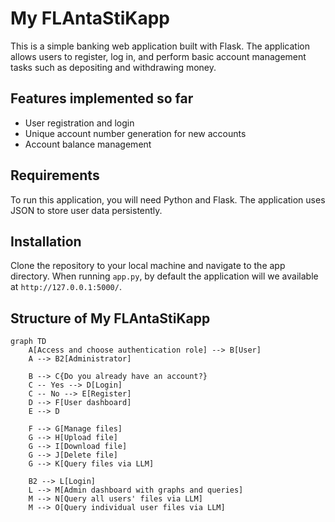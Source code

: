 # My FLAntaStiKapp

This is a simple banking web application built with Flask. The application allows users to register, log in, and perform basic account management tasks such as depositing and withdrawing money.

## Features implemented so far

- User registration and login
- Unique account number generation for new accounts
- Account balance management

## Requirements

To run this application, you will need Python and Flask. The application uses JSON to store user data persistently.

## Installation

Clone the repository to your local machine and navigate to the app directory. When running `app.py`, by default the application will we available at `http://127.0.0.1:5000/`.

## Structure of My FLAntaStiKapp

```mermaid
graph TD
    A[Access and choose authentication role] --> B[User]
    A --> B2[Administrator]

    B --> C{Do you already have an account?}
    C -- Yes --> D[Login]
    C -- No --> E[Register]
    D --> F[User dashboard]
    E --> D

    F --> G[Manage files]
    G --> H[Upload file]
    G --> I[Download file]
    G --> J[Delete file]
    G --> K[Query files via LLM]

    B2 --> L[Login]
    L --> M[Admin dashboard with graphs and queries]
    M --> N[Query all users' files via LLM]
    M --> O[Query individual user files via LLM]
